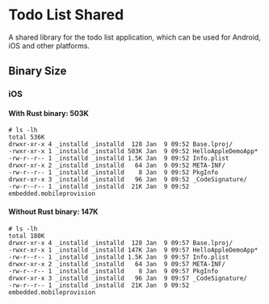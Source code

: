 # Todo List Shared

A shared library for the todo list application, which can be used for Android, iOS and other platforms.


## Binary Size

### iOS

#### With Rust binary: 503K

```shell
# ls -lh
total 536K
drwxr-xr-x 4 _installd _installd  128 Jan  9 09:52 Base.lproj/
-rwxr-xr-x 1 _installd _installd 503K Jan  9 09:52 HelloAppleDemoApp*
-rw-r--r-- 1 _installd _installd 1.5K Jan  9 09:52 Info.plist
drwxr-xr-x 2 _installd _installd   64 Jan  9 09:52 META-INF/
-rw-r--r-- 1 _installd _installd    8 Jan  9 09:52 PkgInfo
drwxr-xr-x 3 _installd _installd   96 Jan  9 09:52 _CodeSignature/
-rw-r--r-- 1 _installd _installd  21K Jan  9 09:52 embedded.mobileprovision
```

#### Without Rust binary: 147K

```shell
# ls -lh
total 180K
drwxr-xr-x 4 _installd _installd  128 Jan  9 09:57 Base.lproj/
-rwxr-xr-x 1 _installd _installd 147K Jan  9 09:57 HelloAppleDemoApp*
-rw-r--r-- 1 _installd _installd 1.5K Jan  9 09:57 Info.plist
drwxr-xr-x 2 _installd _installd   64 Jan  9 09:57 META-INF/
-rw-r--r-- 1 _installd _installd    8 Jan  9 09:57 PkgInfo
drwxr-xr-x 3 _installd _installd   96 Jan  9 09:57 _CodeSignature/
-rw-r--r-- 1 _installd _installd  21K Jan  9 09:52 embedded.mobileprovision
```

